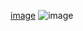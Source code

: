[image](https://github.com/HimakaraL/task-management-app/assets/143909843/d3c25d08-d54c-45c2-98b2-64e365bc7526)
![image](https://github.com/HimakaraL/task-management-app/assets/143909843/88dd50ab-a17d-4144-93ea-47e131e2fd0d)

